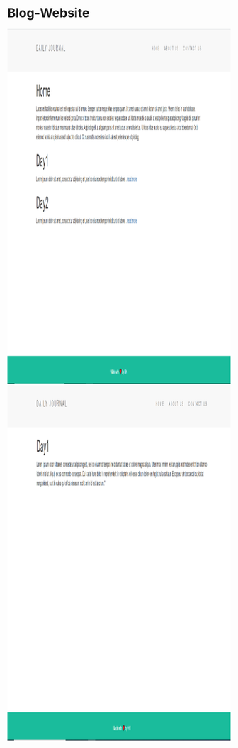 # Blog-Website





<img src="https://github.com/himank3029/Blog-Website/blob/main/Blog%20Website/Screenshot/blog.PNG" width="2500" height="800" alt="">
<br>
<img src="https://github.com/himank3029/Blog-Website/blob/main/Blog%20Website/Screenshot/day1.PNG" width="2500" height="800" alt="">
